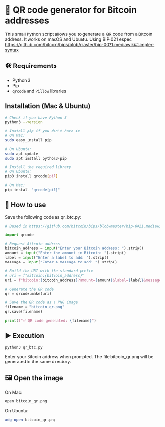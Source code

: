 # 🧾 QR code generator for Bitcoin addresses

This small Python script allows you to generate a QR code from a Bitcoin address. It works on macOS and Ubuntu.
Using BIP-021 espec https://github.com/bitcoin/bips/blob/master/bip-0021.mediawiki#simpler-syntax


## 🛠️ Requirements

- Python 3
- Pip
- `qrcode` and `Pillow` libraries

## Installation (Mac & Ubuntu)

```bash
# Check if you have Python 3
python3 --version

# Install pip if you don't have it
# On Mac:
sudo easy_install pip

# On Ubuntu:
sudo apt update
sudo apt install python3-pip

# Install the required library
# On Ubuntu:
pip3 install qrcode[pil]

# On Mac:
pip install "qrcode[pil]"
```

## 🚀 How to use
Save the following code as qr_btc.py:

```python
# Based in https://github.com/bitcoin/bips/blob/master/bip-0021.mediawiki#simpler-syntax

import qrcode

# Request Bitcoin address
bitcoin_address = input("Enter your Bitcoin address: ").strip()
amount = input("Enter the amount in Bitcoin: ").strip()
label = input("Enter a label to add: ").strip()
message = input("Enter a message to add: ").strip()

# Build the URI with the standard prefix
# uri = f"bitcoin:{bitcoin_address}"
uri = f"bitcoin:{bitcoin_address}?amount={amount}&label={label}&message={message}"

# Generate the QR code
qr = qrcode.make(uri)

# Save the QR code as a PNG image
filename = "bitcoin_qr.png"
qr.save(filename)

print(f"✅ QR code generated: {filename}")
```

## ▶️ Execution

```bash
python3 qr_btc.py
```

Enter your Bitcoin address when prompted. The file bitcoin_qr.png will be generated in the same directory.

## 🖼️ Open the image
On Mac:
```bash
open bitcoin_qr.png
```

On Ubuntu:
```bash
xdg-open bitcoin_qr.png
```
